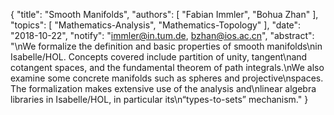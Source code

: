 {
    "title": "Smooth Manifolds",
    "authors": [
        "Fabian Immler",
        "Bohua Zhan"
    ],
    "topics": [
        "Mathematics-Analysis",
        "Mathematics-Topology"
    ],
    "date": "2018-10-22",
    "notify": "immler@in.tum.de, bzhan@ios.ac.cn",
    "abstract": "\nWe formalize the definition and basic properties of smooth manifolds\nin Isabelle/HOL. Concepts covered include partition of unity, tangent\nand cotangent spaces, and the fundamental theorem of path integrals.\nWe also examine some concrete manifolds such as spheres and projective\nspaces. The formalization makes extensive use of the analysis and\nlinear algebra libraries in Isabelle/HOL, in particular its\n“types-to-sets” mechanism."
}